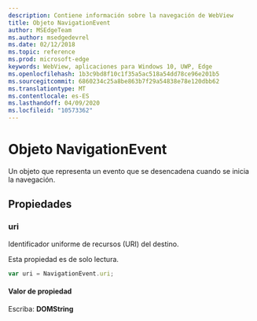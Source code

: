 ```yaml
---
description: Contiene información sobre la navegación de WebView
title: Objeto NavigationEvent
author: MSEdgeTeam
ms.author: msedgedevrel
ms.date: 02/12/2018
ms.topic: reference
ms.prod: microsoft-edge
keywords: WebView, aplicaciones para Windows 10, UWP, Edge
ms.openlocfilehash: 1b3c9bd8f10c1f35a5ac518a54dd78ce96e201b5
ms.sourcegitcommit: 6860234c25a8be863b7f29a54838e78e120dbb62
ms.translationtype: MT
ms.contentlocale: es-ES
ms.lasthandoff: 04/09/2020
ms.locfileid: "10573362"
---
```

# Objeto NavigationEvent

Un objeto que representa un evento que se desencadena cuando se inicia la navegación.

## Propiedades
    
### uri

Identificador uniforme de recursos (URI) del destino.

Esta propiedad es de solo lectura.

```js
var uri = NavigationEvent.uri;
```

#### Valor de propiedad
Escriba: **DOMString**

